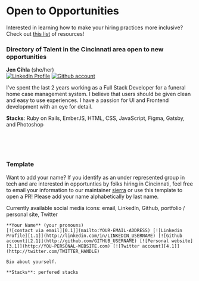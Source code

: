 <!-- Social media icons defined -->
[0.1]:https://i.imgur.com/Y3o3sDR.jpg (email icon)
[1.1]: https://i.imgur.com/YJZaxoB.jpg (linkedin icon with padding)
[2.1]: https://i.imgur.com/dFDYThB.jpg (github icon with padding)
[3.1]: https://i.imgur.com/Awg0NVF.jpg (website icon with padding)
[4.1]: https://i.imgur.com/Ib12ayL.jpg (twitter icon with padding)

# Open to Opportunities

Interested in learning how to make your hiring practices more inclusive? Check out [this list](https://github.com/sierraobryan/diversity-inclusion-resources#general-hiring-resources) of resources!

### Directory of Talent in the Cincinnati area open to new opportunities 

**Jen Cihla** (she/her)  
[![Linkedin Profile][1.1]](https://linkedin.com/in/jennifercihla) [![Github account][2.1]](https://github.com/ZealandMist)


I've spent the last 2 years working as a Full Stack Developer for a funeral home case management system. I believe that users should be given clean and easy to use experiences. I have a passion for UI and Frontend development with an eye for detail.  

**Stacks**: Ruby on Rails, EmberJS, HTML, CSS, JavaScript, Figma, Gatsby, and Photoshop

<br/>
<br/>
<br/>

### Template 
Want to add your name? If you identify as an under represented group in tech and are interested in opportunties by folks hiring in Cincinnati, feel free to email your information to our maintainer [sierra](mailto:sierra@womenwhocode.com) or use this template to open a PR! Please add your name alphabetically by last name. 

Currently available social media icons: email, LinkedIn, Github, portfolio / personal site, Twitter 
```
**Your Name** (your pronouns)  
[![contact via email][0.1]](mailto:YOUR-EMAIL-ADDRESS) [![Linkedin Profile][1.1]](http://linkedin.com/in/LINKEDIN_USERNAME) [![Github account][2.1]](http://github.com/GITHUB_USERNAME) [![Personal website][3.1]](http://YOU-PERSONAL-WEBSITE.com) [![Twitter account][4.1]](http://twitter.com/TWITTER_HANDLE)

Bio about yourself. 

**Stacks**: perfered stacks
